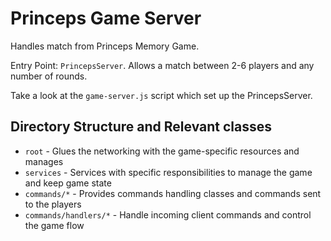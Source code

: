 # Princeps Game Server

Handles match from Princeps Memory Game.

Entry Point: `PrincepsServer`. Allows a match between 2-6 players and any number of rounds.

Take a look at the `game-server.js` script which set up the PrincepsServer.

## Directory Structure and Relevant classes

- `root` - Glues the networking with the game-specific resources and manages
- `services` - Services with specific responsibilities to manage the game and keep game state
- `commands/*` - Provides commands handling classes and commands sent to the players
- `commands/handlers/*` - Handle incoming client commands and control the game flow